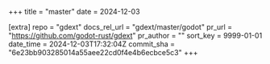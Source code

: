 +++
title = "master"
date = 2024-12-03

[extra]
repo = "gdext"
docs_rel_url = "gdext/master/godot"
pr_url = "https://github.com/godot-rust/gdext"
pr_author = ""
sort_key = 9999-01-01
date_time = 2024-12-03T17:32:04Z
commit_sha = "6e23bb903285014a55aee22cd0f4e4b6ecbce5c3"
+++


